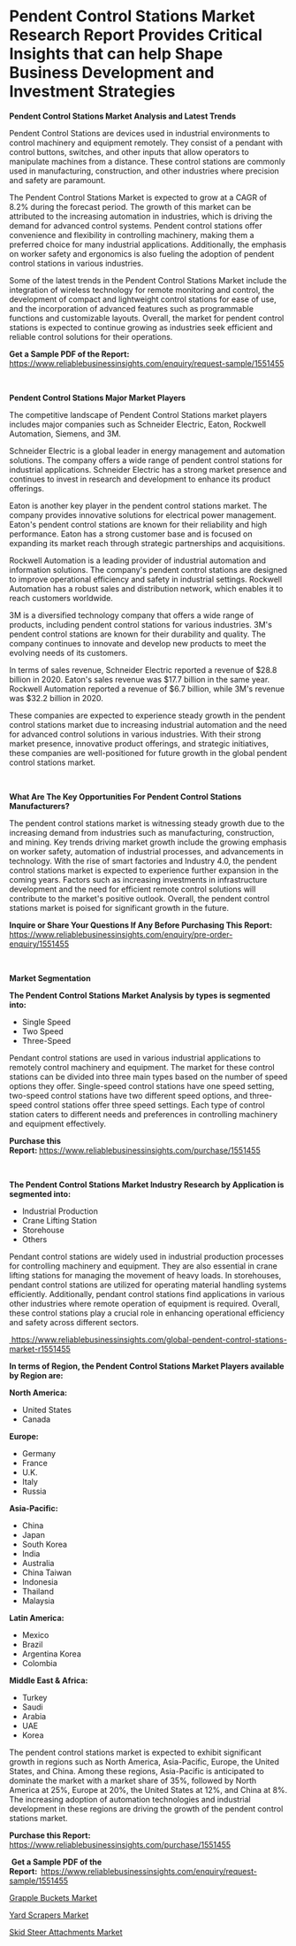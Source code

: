 <p><h1>Pendent Control Stations Market Research Report Provides Critical Insights that can help Shape Business Development and Investment Strategies</h1></p><p><strong>Pendent Control Stations Market Analysis and Latest Trends</strong></p>
<p><p>Pendent Control Stations are devices used in industrial environments to control machinery and equipment remotely. They consist of a pendant with control buttons, switches, and other inputs that allow operators to manipulate machines from a distance. These control stations are commonly used in manufacturing, construction, and other industries where precision and safety are paramount.</p><p>The Pendent Control Stations Market is expected to grow at a CAGR of 8.2% during the forecast period. The growth of this market can be attributed to the increasing automation in industries, which is driving the demand for advanced control systems. Pendent control stations offer convenience and flexibility in controlling machinery, making them a preferred choice for many industrial applications. Additionally, the emphasis on worker safety and ergonomics is also fueling the adoption of pendent control stations in various industries.</p><p>Some of the latest trends in the Pendent Control Stations Market include the integration of wireless technology for remote monitoring and control, the development of compact and lightweight control stations for ease of use, and the incorporation of advanced features such as programmable functions and customizable layouts. Overall, the market for pendent control stations is expected to continue growing as industries seek efficient and reliable control solutions for their operations.</p></p>
<p><strong>Get a Sample PDF of the Report:&nbsp;</strong> <a href="https://www.reliablebusinessinsights.com/enquiry/request-sample/1551455">https://www.reliablebusinessinsights.com/enquiry/request-sample/1551455</a></p>
<p>&nbsp;</p>
<p><strong>Pendent Control Stations Major Market Players</strong></p>
<p><p>The competitive landscape of Pendent Control Stations market players includes major companies such as Schneider Electric, Eaton, Rockwell Automation, Siemens, and 3M. </p><p>Schneider Electric is a global leader in energy management and automation solutions. The company offers a wide range of pendent control stations for industrial applications. Schneider Electric has a strong market presence and continues to invest in research and development to enhance its product offerings.</p><p>Eaton is another key player in the pendent control stations market. The company provides innovative solutions for electrical power management. Eaton's pendent control stations are known for their reliability and high performance. Eaton has a strong customer base and is focused on expanding its market reach through strategic partnerships and acquisitions.</p><p>Rockwell Automation is a leading provider of industrial automation and information solutions. The company's pendent control stations are designed to improve operational efficiency and safety in industrial settings. Rockwell Automation has a robust sales and distribution network, which enables it to reach customers worldwide.</p><p>3M is a diversified technology company that offers a wide range of products, including pendent control stations for various industries. 3M's pendent control stations are known for their durability and quality. The company continues to innovate and develop new products to meet the evolving needs of its customers.</p><p>In terms of sales revenue, Schneider Electric reported a revenue of $28.8 billion in 2020. Eaton's sales revenue was $17.7 billion in the same year. Rockwell Automation reported a revenue of $6.7 billion, while 3M's revenue was $32.2 billion in 2020.</p><p>These companies are expected to experience steady growth in the pendent control stations market due to increasing industrial automation and the need for advanced control solutions in various industries. With their strong market presence, innovative product offerings, and strategic initiatives, these companies are well-positioned for future growth in the global pendent control stations market.</p></p>
<p>&nbsp;</p>
<p><strong>What Are The Key Opportunities For Pendent Control Stations Manufacturers?</strong></p>
<p><p>The pendent control stations market is witnessing steady growth due to the increasing demand from industries such as manufacturing, construction, and mining. Key trends driving market growth include the growing emphasis on worker safety, automation of industrial processes, and advancements in technology. With the rise of smart factories and Industry 4.0, the pendent control stations market is expected to experience further expansion in the coming years. Factors such as increasing investments in infrastructure development and the need for efficient remote control solutions will contribute to the market's positive outlook. Overall, the pendent control stations market is poised for significant growth in the future.</p></p>
<p><strong>Inquire or Share Your Questions If Any Before Purchasing This Report:</strong> <a href="https://www.reliablebusinessinsights.com/enquiry/pre-order-enquiry/1551455">https://www.reliablebusinessinsights.com/enquiry/pre-order-enquiry/1551455</a></p>
<p>&nbsp;</p>
<p><strong>Market Segmentation</strong></p>
<p><strong>The Pendent Control Stations Market Analysis by types is segmented into:</strong></p>
<p><ul><li>Single Speed</li><li>Two Speed</li><li>Three-Speed</li></ul></p>
<p><p>Pendant control stations are used in various industrial applications to remotely control machinery and equipment. The market for these control stations can be divided into three main types based on the number of speed options they offer. Single-speed control stations have one speed setting, two-speed control stations have two different speed options, and three-speed control stations offer three speed settings. Each type of control station caters to different needs and preferences in controlling machinery and equipment effectively.</p></p>
<p><strong>Purchase this Report:&nbsp;</strong><a href="https://www.reliablebusinessinsights.com/purchase/1551455">https://www.reliablebusinessinsights.com/purchase/1551455</a></p>
<p>&nbsp;</p>
<p><strong>The Pendent Control Stations Market Industry Research by Application is segmented into:</strong></p>
<p><ul><li>Industrial Production</li><li>Crane Lifting Station</li><li>Storehouse</li><li>Others</li></ul></p>
<p><p>Pendant control stations are widely used in industrial production processes for controlling machinery and equipment. They are also essential in crane lifting stations for managing the movement of heavy loads. In storehouses, pendant control stations are utilized for operating material handling systems efficiently. Additionally, pendant control stations find applications in various other industries where remote operation of equipment is required. Overall, these control stations play a crucial role in enhancing operational efficiency and safety across different sectors.</p></p>
<p><a href="https://www.reliablebusinessinsights.com/global-pendent-control-stations-market-r1551455">&nbsp;https://www.reliablebusinessinsights.com/global-pendent-control-stations-market-r1551455</a></p>
<p><strong>In terms of Region, the Pendent Control Stations Market Players available by Region are:</strong></p>
<p>
    <p> <strong> North America: </strong>
        <ul>
            <li>United States</li>
            <li>Canada</li>
        </ul>
        </p> 
    <p> <strong> Europe: </strong>
        <ul>
            <li>Germany</li>
            <li>France</li>
            <li>U.K.</li>
            <li>Italy</li>
            <li>Russia</li>
        </ul>
        </p> 
    <p> <strong> Asia-Pacific: </strong>
        <ul>
            <li>China</li>
            <li>Japan</li>
            <li>South Korea</li>
            <li>India</li>
            <li>Australia</li>
            <li>China Taiwan</li>
            <li>Indonesia</li>
            <li>Thailand</li>
            <li>Malaysia</li>
        </ul>
        </p> 
    <p> <strong> Latin America: </strong>
        <ul>
            <li>Mexico</li>
            <li>Brazil</li>
            <li>Argentina Korea</li>
            <li>Colombia</li>
        </ul>
        </p> 
    <p> <strong> Middle East & Africa: </strong>
        <ul>
            <li>Turkey</li>
            <li>Saudi</li>
            <li>Arabia</li>
            <li>UAE</li>
            <li>Korea</li>
        </ul>
    </p>
    </p>
<p><p>The pendent control stations market is expected to exhibit significant growth in regions such as North America, Asia-Pacific, Europe, the United States, and China. Among these regions, Asia-Pacific is anticipated to dominate the market with a market share of 35%, followed by North America at 25%, Europe at 20%, the United States at 12%, and China at 8%. The increasing adoption of automation technologies and industrial development in these regions are driving the growth of the pendent control stations market.</p></p>
<p><strong>Purchase this Report: </strong><a href="https://www.reliablebusinessinsights.com/purchase/1551455">https://www.reliablebusinessinsights.com/purchase/1551455</a></p>
<p>&nbsp;<strong>Get a Sample PDF of the Report:&nbsp;&nbsp;</strong><a href="https://www.reliablebusinessinsights.com/enquiry/request-sample/1551455">https://www.reliablebusinessinsights.com/enquiry/request-sample/1551455</a></p>
<p><strong></strong></p>
<p><p><a href="https://github.com/refatkhan11277/Market-Research-Report-List-1/blob/main/grapple-buckets-market.md">Grapple Buckets Market</a></p><p><a href="https://github.com/wnxtvsgd56/Market-Research-Report-List-1/blob/main/yard-scrapers-market.md">Yard Scrapers Market</a></p><p><a href="https://github.com/crlaem461/Market-Research-Report-List-1/blob/main/skid-steer-attachments-market.md">Skid Steer Attachments Market</a></p></p>